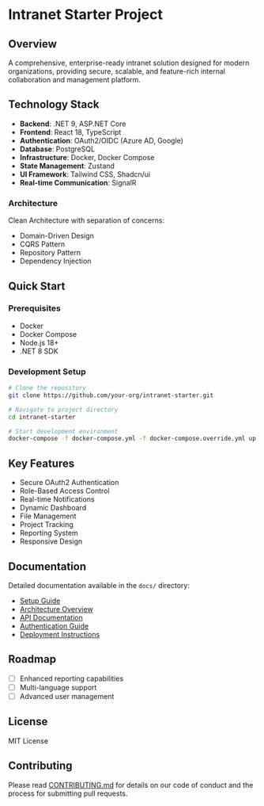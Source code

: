 # Intranet Starter Project

## Overview
A comprehensive, enterprise-ready intranet solution designed for modern organizations, providing secure, scalable, and feature-rich internal collaboration and management platform.

## Technology Stack
- **Backend**: .NET 9, ASP.NET Core
- **Frontend**: React 18, TypeScript
- **Authentication**: OAuth2/OIDC (Azure AD, Google)
- **Database**: PostgreSQL
- **Infrastructure**: Docker, Docker Compose
- **State Management**: Zustand
- **UI Framework**: Tailwind CSS, Shadcn/ui
- **Real-time Communication**: SignalR

### Architecture
Clean Architecture with separation of concerns:
- Domain-Driven Design
- CQRS Pattern
- Repository Pattern
- Dependency Injection

## Quick Start

### Prerequisites
- Docker
- Docker Compose
- Node.js 18+
- .NET 8 SDK

### Development Setup
```bash
# Clone the repository
git clone https://github.com/your-org/intranet-starter.git

# Navigate to project directory
cd intranet-starter

# Start development environment
docker-compose -f docker-compose.yml -f docker-compose.override.yml up --build
```

## Key Features
- Secure OAuth2 Authentication
- Role-Based Access Control
- Real-time Notifications
- Dynamic Dashboard
- File Management
- Project Tracking
- Reporting System
- Responsive Design

## Documentation
Detailed documentation available in the `docs/` directory:
- [Setup Guide](docs/SETUP.md)
- [Architecture Overview](docs/ARCHITECTURE.md)
- [API Documentation](docs/API.md)
- [Authentication Guide](docs/AUTHENTICATION.md)
- [Deployment Instructions](docs/DEPLOYMENT.md)

## Roadmap
- [ ] Enhanced reporting capabilities
- [ ] Multi-language support
- [ ] Advanced user management

## License
MIT License

## Contributing
Please read [CONTRIBUTING.md](CONTRIBUTING.md) for details on our code of conduct and the process for submitting pull requests.